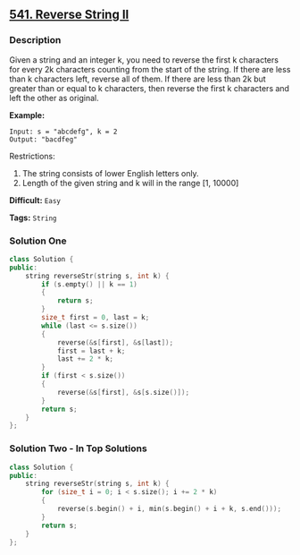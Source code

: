 ## [541. Reverse String II](https://leetcode.com/problems/reverse-string-ii/#/description)

### Description

Given a string and an integer k, you need to reverse the first k characters for every 2k characters counting from the start of the string. If there are less than k characters left, reverse all of them. If there are less than 2k but greater than or equal to k characters, then reverse the first k characters and left the other as original.

**Example:**

```
Input: s = "abcdefg", k = 2
Output: "bacdfeg"

```

Restrictions:

1. The string consists of lower English letters only.
2. Length of the given string and k will in the range [1, 10000]




**Difficult:** `Easy`

**Tags:** `String`



### Solution One

```c++
class Solution {
public:
    string reverseStr(string s, int k) {
        if (s.empty() || k == 1)
        {
            return s;
        }
        size_t first = 0, last = k;
        while (last <= s.size())
        {
            reverse(&s[first], &s[last]);
            first = last + k;
            last += 2 * k;	
        }
        if (first < s.size())
        {
            reverse(&s[first], &s[s.size()]);
        }
        return s;
    }
};
```



###  Solution Two - In Top Solutions

```c++
class Solution {
public:
    string reverseStr(string s, int k) {
        for (size_t i = 0; i < s.size(); i += 2 * k)
        {
            reverse(s.begin() + i, min(s.begin() + i + k, s.end()));
        }
        return s;
    }
};
```



